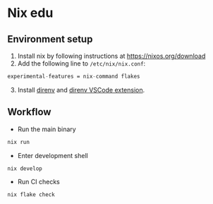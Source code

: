 Nix edu
=======

## Environment setup

1. Install nix by following instructions at https://nixos.org/download
2. Add the following line to `/etc/nix/nix.conf`:
```nix
experimental-features = nix-command flakes
```
3. Install [direnv](https://direnv.net) and [direnv VSCode extension](https://marketplace.visualstudio.com/items?itemName=mkhl.direnv).

## Workflow

* Run the main binary
```sh
nix run
```

* Enter development shell
```sh
nix develop
```

* Run CI checks
```sh
nix flake check
```
